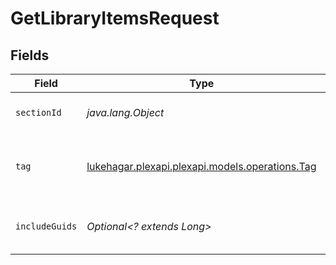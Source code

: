 # GetLibraryItemsRequest


## Fields

| Field                                                                             | Type                                                                              | Required                                                                          | Description                                                                       | Example                                                                           |
| --------------------------------------------------------------------------------- | --------------------------------------------------------------------------------- | --------------------------------------------------------------------------------- | --------------------------------------------------------------------------------- | --------------------------------------------------------------------------------- |
| `sectionId`                                                                       | *java.lang.Object*                                                                | :heavy_check_mark:                                                                | the Id of the library to query                                                    |                                                                                   |
| `tag`                                                                             | [lukehagar.plexapi.plexapi.models.operations.Tag](../../models/operations/Tag.md) | :heavy_check_mark:                                                                | A key representing a specific tag within the section.                             |                                                                                   |
| `includeGuids`                                                                    | *Optional<? extends Long>*                                                        | :heavy_minus_sign:                                                                | Adds the Guids object to the response<br/>                                        | 1                                                                                 |